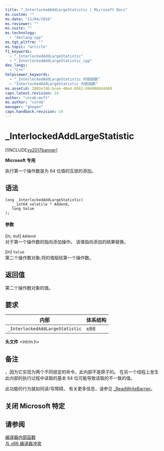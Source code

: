 ```yaml
---
title: "_InterlockedAddLargeStatistic | Microsoft Docs"
ms.custom: ""
ms.date: "11/04/2016"
ms.reviewer: ""
ms.suite: ""
ms.technology: 
  - "devlang-cpp"
ms.tgt_pltfrm: ""
ms.topic: "article"
f1_keywords: 
  - "_InterlockedAddLargeStatistic"
  - "_InterlockedAddLargeStatistic_cpp"
dev_langs: 
  - "C++"
helpviewer_keywords: 
  - "_InterlockedAddLargeStatistic 内部函数"
  - "InterlockedAddLargeStatistic 内部函数"
ms.assetid: 2802e74b-bcee-46e4-b562-894908d44409
caps.latest.revision: 14
author: "corob-msft"
ms.author: "corob"
manager: "ghogen"
caps.handback.revision: 14
---
```

# _InterlockedAddLargeStatistic
[!INCLUDE[vs2017banner](../assembler/inline/includes/vs2017banner.md)]

**Microsoft 专用**  
  
 执行第一个操作数是为 64 位值的互锁的添加。  
  
## 语法  
  
```  
long _InterlockedAddLargeStatistic(  
   __int64 volatile * Addend,  
   long Value  
);  
```  
  
#### 参数  
 \[in, out\] `Addend`  
 对于第一个操作数的指向添加操作。  该值指向添加的结果替换。  
  
 \[in\] `Value`  
 第二个操作数对象;将的值赋给第一个操作数。  
  
## 返回值  
 第二个操作数对象的值。  
  
## 要求  
  
|内部|体系结构|  
|--------|----------|  
|`_InterlockedAddLargeStatistic`|x86|  
  
 **头文件** \<intrin.h\>  
  
## 备注  
 ，因为它实现为两个不同锁定的命令，此内部不是原子的。  在另一个线程上发生此内部的执行过程中读取的基本 64 位可能导致读取的不一致的值。  
  
 此功能的行为就如同读\/写障碍。  有关更多信息，请参见 [\_ReadWriteBarrier](../intrinsics/readwritebarrier.md)。  
  
## 关闭 Microsoft 特定  
  
## 请参阅  
 [编译器内部函数](../intrinsics/compiler-intrinsics.md)   
 [与 x86 编译器冲突](../build/conflicts-with-the-x86-compiler.md)